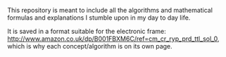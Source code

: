 This repository is meant to include all the algorithms and mathematical formulas and explanations I stumble upon in my day to day life. 

It is saved in a format suitable for the electronic frame: http://www.amazon.co.uk/dp/B001FBXM6C/ref=cm_cr_ryp_prd_ttl_sol_0, which is why each concept/algorithm is on its own page.

 